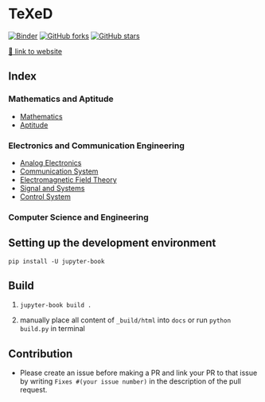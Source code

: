 # TeXeD

[![Binder](https://mybinder.org/badge_logo.svg)](https://mybinder.org/v2/gh/JK-Open-Source-Community/babesena/HEAD)
[![GitHub forks](https://img.shields.io/github/forks/JK-Open-Source-Community/babesena?style=social)](https://github.com/JK-Open-Source-Community/babesena/network/members)
[![GitHub stars](https://img.shields.io/github/stars/JK-Open-Source-Community/babesena?style=social)](https://github.com/JK-Open-Source-Community/babesena/stargazers)


[:link: link to website](https://jk-open-source-community.github.io/babesena/docs/index.html)

## Index 

### Mathematics and Aptitude 

- [Mathematics](https://jk-open-source-community.github.io/babesena/docs/src/mathematics-aptitude/maths) 
- [Aptitude](https://jk-open-source-community.github.io/babesena/docs/src/mathematics-aptitude/aptitude)

### Electronics and Communication Engineering 

- [Analog Electronics](https://jk-open-source-community.github.io/babesena/docs/src/electronics/analog/analog)
- [Communication System](https://jk-open-source-community.github.io/babesena/docs/src/electronics/communication/communication)
- [Electromagnetic Field Theory](https://jk-open-source-community.github.io/babesena/docs/src/electronics/emft/emft)
- [Signal and Systems](https://jk-open-source-community.github.io/babesena/docs/src/electronics/signal-system/signal_system)
- [Control System](https://jk-open-source-community.github.io/babesena/docs/src/electronics/control-system/control_system)

### Computer Science and Engineering

## Setting up the development environment

`pip install -U jupyter-book`

## Build

1. `jupyter-book build . `

1. manually place all content of `_build/html` into `docs` or run `python build.py` in terminal

## Contribution

* Please create an issue before making a PR and link your PR to that issue by writing ```Fixes #(your issue number)``` in the description of the pull request.

